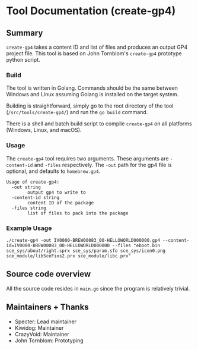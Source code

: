 # Tool Documentation (create-gp4)

## Summary
`create-gp4` takes a content ID and list of files and produces an output GP4 project file. This tool is based on John Tornblom's `create-gp4` prototype python script.

### Build
The tool is written in Golang. Commands should be the same between Windows and Linux assuming Golang is installed on the target system.

Building is straightforward, simply go to the root directory of the tool (`/src/tools/create-gp4/`) and run the `go build` command.

There is a shell and batch build script to compile `create-gp4` on all platforms (Windows, Linux, and macOS).

### Usage
The `create-gp4` tool requires two arguments. These arguments are `-content-id` and `-files` respectively. The `-out` path for the gp4 file is optional, and defaults to `homebrew.gp4`.

```
Usage of create-gp4:
  -out string
        output gp4 to write to
  -content-id string
        content ID of the package
  -files string
        list of files to pack into the package
```

### Example Usage

```
./create-gp4 -out IV0000-BREW00083_00-HELLOWORLD000000.gp4 --content-id=IV0000-BREW00083_00-HELLOWORLD000000 --files "eboot.bin sce_sys/about/right.sprx sce_sys/param.sfo sce_sys/icon0.png sce_module/libSceFios2.prx sce_module/libc.prx"
```

## Source code overview
All the source code resides in `main.go` since the program is relatively trivial.

## Maintainers + Thanks
- Specter: Lead maintainer
- Kiwidog: Maintainer
- CrazyVoid: Maintainer
- John Tornblom: Prototyping
